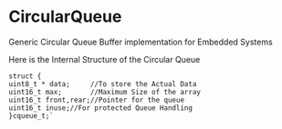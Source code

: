 CircularQueue
=============

Generic Circular Queue Buffer implementation for Embedded Systems

Here is the Internal Structure of the Circular Queue

    struct {
	uint8_t * data; 	//To store the Actual Data
	uint16_t max;   	//Maximum Size of the array
	uint16_t front,rear;//Pointer for the queue
	uint16_t inuse;//For protected Queue Handling
    }cqueue_t;`